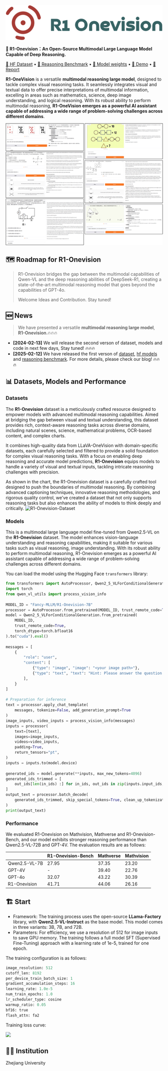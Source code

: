 <div style="text-align: center;">
    <img src="asset/logo.svg" alt="LOGO">
</div>


<b>🦖 R1-Onevision：An Open-Source Multimodal Large Language Model Capable of Deep Reasoning. </b>

<a href="https://huggingface.co/datasets/Fancy-MLLM/R1-onevision">🤗 HF Dataset</a> •
<a href="https://huggingface.co/datasets/Fancy-MLLM/R1-OneVision-Bench">🤗 Reasoning Benchmark</a> •
<a href="https://huggingface.co/Fancy-MLLM/R1-OneVision-7B">🤗 Model weights</a> •
<a href="https://huggingface.co/spaces/Fancy-MLLM/R1-OneVision">🤗 Demo</a> •
<a href="https://yangyi-vai.notion.site/r1-onevision?pvs=4">📝 Report</a>
</div>

**R1-OneVision** is a versatile **multimodal reasoning large model**, designed to tackle complex visual reasoning tasks. It seamlessly integrates visual and textual data to offer precise interpretations of multimodal information, excelling in areas such as mathematics, science, deep image understanding, and logical reasoning. With its robust ability to perform multimodal reasoning, **R1-OneVision emerges as a powerful AI assistant capable of addressing a wide range of problem-solving challenges across different domains**.

![DEMO](asset/demo.jpg)

## 🗺️ Roadmap for R1-Onevision
> R1-Onevision bridges the gap between the multimodal capabilities of Qwen-VL and the deep reasoning abilities of DeepSeek-R1, creating a state-of-the-art multimodal reasoning model that goes beyond the capabilities of GPT-4o. 
>
> Welcome Ideas and Contribution. Stay tuned!

## 🆕 News

> We have presented a versatile **multimodal reasoning large model**, **R1-Onevision**.🔥🔥🔥


- **[2024-02-13]** We will release the second verson of dataset, models and code in next few days, Stay tuned! 🔥🔥🔥
- **[2025-02-12]** We have released the first verson of [dataset](https://huggingface.co/datasets/Fancy-MLLM/R1-onevision), [hf models](https://huggingface.co/Fancy-MLLM/R1-OneVision-7B) and [reasoning benchmark](https://huggingface.co/datasets/Fancy-MLLM/R1-OneVision-Bench). For more details, please check our blog! 🔥🔥🔥

## 📊 Datasets, Models and Performance

### Datasets

The **R1-Onevision** dataset is a meticulously crafted resource designed to empower models with advanced multimodal reasoning capabilities. Aimed at bridging the gap between visual and textual understanding, this dataset provides rich, context-aware reasoning tasks across diverse domains, including natural scenes, science, mathematical problems, OCR-based content, and complex charts.

It combines high-quality data from LLaVA-OneVision with domain-specific datasets, each carefully selected and filtered to provide a solid foundation for complex visual reasoning tasks. With a focus on enabling deep reasoning and accurate model predictions, **R1-Onevision** equips models to handle a variety of visual and textual inputs, tackling intricate reasoning challenges with precision.

As shown in the chart, the R1-Onevision dataset is a carefully crafted tool designed to push the boundaries of multimodal reasoning. By combining advanced captioning techniques, innovative reasoning methodologies, and rigorous quality control, we’ve created a dataset that not only supports reasoning tasks but also enhances the ability of models to think deeply and critically.
![R1-Onevision-Dataset](https://github.com/user-attachments/assets/8b0173e8-de06-4b39-b0ba-85f2f52f8c8e)

### Models

This is a multimodal large language model fine-tuned from Qwen2.5-VL on the **R1-Onevision** dataset. The model enhances vision-language understanding and reasoning capabilities, making it suitable for various tasks such as visual reasoning, image understanding. With its robust ability to perform multimodal reasoning, R1-Onevision emerges as a powerful AI assistant capable of addressing a wide range of problem-solving challenges across different domains.

You can load the model using the Hugging Face `transformers` library:

```python
from transformers import AutoProcessor, Qwen2_5_VLForConditionalGeneration
import torch
from qwen_vl_utils import process_vision_info

MODEL_ID = "Fancy-MLLM/R1-Onevision-7B"
processor = AutoProcessor.from_pretrained(MODEL_ID, trust_remote_code=True)
model = Qwen2_5_VLForConditionalGeneration.from_pretrained(
    MODEL_ID,
    trust_remote_code=True,
    torch_dtype=torch.bfloat16
).to("cuda").eval()

messages = [
    {
        "role": "user",
        "content": [
            {"type": "image", "image": "<your image path>"},
            {"type": "text", "text": "Hint: Please answer the question and provide the final answer at the end. Question: Which number do you have to write in the last daisy?"},
        ],
    }
]

# Preparation for inference
text = processor.apply_chat_template(
    messages, tokenize=False, add_generation_prompt=True
)
image_inputs, video_inputs = process_vision_info(messages)
inputs = processor(
    text=[text],
    images=image_inputs,
    videos=video_inputs,
    padding=True,
    return_tensors="pt",
)
inputs = inputs.to(model.device)

generated_ids = model.generate(**inputs, max_new_tokens=4096)
generated_ids_trimmed = [
    out_ids[len(in_ids) :] for in_ids, out_ids in zip(inputs.input_ids, generated_ids)
]
output_text = processor.batch_decode(
    generated_ids_trimmed, skip_special_tokens=True, clean_up_tokenization_spaces=False
)
print(output_text)
```

### Performance

We evaluated R1-Onevision on Mathvision, Mathverse and R1-Onevision-Bench, and our model exhibits stronger reasoning performance than Qwen2.5-VL-72B and GPT-4V. The evaluation results are as follows:

|  | R1-Onevision-Bench | Mathverse | Mathvision |
| --- | --- | --- | --- |
| Qwen2.5-VL-7B | 27.95 | 37.35 | 23.20 |
| GPT-4V | - | 39.40 | 22.76 |
| GPT-4o | 32.07 | 43.22 | 30.39 |
| R1-Onevision | 41.71 | 44.06 | 26.16 |

## 🏗️ Start

- Framework: The training process uses the open-source **LLama-Factory** library, with **Qwen2.5-VL-Instruct** as the base model. This model comes in three variants: 3B, 7B, and 72B.
- Parameters: For efficiency, we use a resolution of 512 for image inputs to save GPU memory. The training follows a full model SFT (Supervised Fine-Tuning) approach with a learning rate of 1e-5, trained for one epoch.
    
The training configuration is as follows:
```python
image_resolution: 512
cutoff_len: 8192
per_device_train_batch_size: 1
gradient_accumulation_steps: 16
learning_rate: 1.0e-5
num_train_epochs: 1.0
lr_scheduler_type: cosine
warmup_ratio: 0.05
bf16: true
flash_attn: fa2
```

Training loss curve:

<img src="https://cdn-uploads.huggingface.co/production/uploads/65af78bb3e82498d4c65ed2a/8BNyo-v68aFvab2kXxtt1.png"/>

## 🧑‍💻 Institution
Zhejiang University
